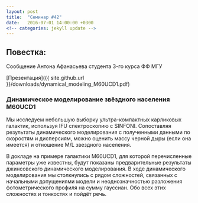 ```yaml
---
layout: post
title:  "Семинар #42"
date:   2016-07-01 14:00:00 +0300
<!-- categories: jekyll update -->
---
```

## Повестка: 
Сообщение Антона Афанасьева студента 3-го курса ФФ МГУ

[Презентация]({{ site.github.url }}/downloads/dynamical_modeling_М60UCD1.pdf)

### Динамическое моделирование звёздного населения M60UCD1 

Мы исследуем небольшую выборку ультра-компактных карликовых галактик,
используя IFU спектроскопию c SINFONI. Сопоставляя результаты динамического
моделирования с полученными данными по скоростям и дисперсиям, можно оценить
массу черной дыры (если она имеется) и отношение M/L звездного населения.

В докладе на примере галактики М60UCD1, для которой перечисленные параметры
уже известны, будут показаны предварительные результаты джинсовского
динамического моделирования. В ходе динамического моделирования мы столкнулись
с рядом сложностей, связанных с начальными допущениями модели и
неоднозначностью разложения фотометрического профиля на сумму гауссиан. Обо
всех этих сложностях и тонкостях и пойдёт речь.

